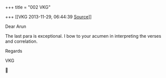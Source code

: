 +++
title = "002 VKG"

+++
[[VKG	2013-11-29, 06:44:39 [Source](https://groups.google.com/g/bvparishat/c/9uKK7MSVgCs)]]



Dear Arun

The last para is exceptional. I bow to your acumen in interpreting the verses and correlation.

Regards

VKG



